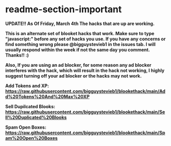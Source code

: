 # readme-section-important

**UPDATE!! As Of Friday, March 4th The hacks that are up are working.**

**This is an alternate set of blooket hacks that work. 
Make sure to type "javascript:" before any set of hacks you use. 
If you have any concerns or find something wrong please @bigguystevieb1 in the issues tab. 
I will usually respond within the week if not the same day you comment. Thanks!! :)**

**Also, If you are using an ad blocker, for some reason any ad blocker interferes with the hack, which will result in the hack not working, I highly suggest turning off your ad blocker or the hacks may not work.**

**Add Tokens and XP: https://raw.githubusercontent.com/bigguystevieb1/blookethack/main/Add%20Tokens%20And%20Max%20XP**

**Sell Dupilcated Blooks: https://raw.githubusercontent.com/bigguystevieb1/blookethack/main/Sell%20Duplicated%20Blooks**

**Spam Open Boxes: https://raw.githubusercontent.com/bigguystevieb1/blookethack/main/Spam%20Open%20Boxes**


 
